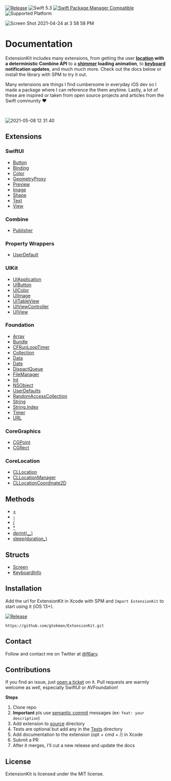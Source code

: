 
[![Release](https://img.shields.io/github/release/gtokman/extensionkit.svg)](https://github.com/gtokman/extensionkit/releases)
![Swift 5.3](https://img.shields.io/badge/Swift-5.3-orange.svg)
[![Swift Package Manager Compatible](https://img.shields.io/badge/spm-compatible-brightgreen.svg)](https://swift.org/package-manager)
![Supported Platform](https://img.shields.io/badge/platform-iOS-lightgrey)

<img alt="Screen Shot 2021-04-24 at 3 58 58 PM" src="https://user-images.githubusercontent.com/12258850/115971376-1380be00-a516-11eb-82cd-451d7e0378fc.png">

# Documentation

ExtensionKit includes many extensions, from getting the user **[location](Documentation/Reference/ExtensionKit/extensions/CLLocationManager.md#receivelocationupdatesonetime) with a deterministic Combine API** to a **[shimmer](Documentation/Reference/ExtensionKit/extensions/View.md#shimmerisactivespeedangle) loading animation**, to **[keyboard](Documentation/Reference/ExtensionKit/extensions/View.md#keyboardstateinfo) notification updates**, and much much more. Check out the docs below or install the library with SPM to try it out.

Many extensions are things I find cumbersome in everyday iOS dev so I made a package where I can reference the them anytime. Lastly, a lot of these are inspired or taken from open source projects and articles from the Swift community ❤️

<br>

![2021-05-08 12 31 40](https://user-images.githubusercontent.com/12258850/117546696-a8e17f00-aff9-11eb-92e9-c351634b7a78.gif)


## Extensions

### SwiftUI

-   [Button](Documentation/Reference/ExtensionKit/extensions/Button.md)
-   [Binding](Documentation/Reference/ExtensionKit/extensions/Binding.md)
-   [Color](Documentation/Reference/ExtensionKit/extensions/Color.md)
-   [GeometryProxy](Documentation/Reference/ExtensionKit/extensions/GeometryProxy.md)
-   [Preview](Documentation/Reference/ExtensionKit/structs/Preview.md)
-   [Image](Documentation/Reference/ExtensionKit/extensions/Image.md)
-   [Shape](Documentation/Reference/ExtensionKit/extensions/Shape.md)
-   [Text](Documentation/Reference/ExtensionKit/extensions/Text.md)
-   [View](Documentation/Reference/ExtensionKit/extensions/View.md)

### Combine

-   [Publisher](Documentation/Reference/ExtensionKit/extensions/Publisher.md)

### Property Wrappers

-   [UserDefault](Documentation/Reference/ExtensionKit/structs/UserDefault.md)

### UIKit

-   [UIApplication](Documentation/Reference/ExtensionKit/extensions/UIApplication.md)
-   [UIButton](Documentation/Reference/ExtensionKit/extensions/UIButton.md)
-   [UIColor](Documentation/Reference/ExtensionKit/extensions/UIColor.md)
-   [UIImage](Documentation/Reference/ExtensionKit/extensions/UIImage.md)
-   [UITableView](Documentation/Reference/ExtensionKit/extensions/UITableView.md)
-   [UIViewController](Documentation/Reference/ExtensionKit/extensions/UIViewController.md)
-   [UIView](Documentation/Reference/ExtensionKit/extensions/UIView.md)

### Foundation

-   [Array](Documentation/Reference/ExtensionKit/extensions/Array.md)
-   [Bundle](Documentation/Reference/ExtensionKit/extensions/Bundle.md)
-   [CFRunLoopTimer](Documentation/Reference/ExtensionKit/extensions/CFRunLoopTimer.md)
-   [Collection](Documentation/Reference/ExtensionKit/extensions/Collection.md)
-   [Data](Documentation/Reference/ExtensionKit/extensions/Data.md)
-   [Date](Documentation/Reference/ExtensionKit/extensions/Date.md)
-   [DispactQueue](Documentation/Reference/ExtensionKit/extensions/DispactQueue.md)
-   [FileManager](Documentation/Reference/ExtensionKit/extensions/FileManager.md)
-   [Int](Documentation/Reference/ExtensionKit/extensions/Int.md)
-   [NSObject](Documentation/Reference/ExtensionKit/extensions/NSObject.md)
-   [UserDefaults](Documentation/Reference/ExtensionKit/extensions/UserDefaults.md)
-   [RandomAccessCollection](Documentation/Reference/ExtensionKit/extensions/RandomAccessCollection.md)
-   [String](Documentation/Reference/ExtensionKit/extensions/String.md)
-   [String.Index](Documentation/Reference/ExtensionKit/extensions/String.Index.md)
-   [Timer](Documentation/Reference/ExtensionKit/extensions/Timer.md)
-   [URL](Documentation/Reference/ExtensionKit/extensions/URL.md)

### CoreGraphics

-   [CGPoint](Documentation/Reference/ExtensionKit/extensions/CGPoint.md)
-   [CGRect](Documentation/Reference/ExtensionKit/extensions/CGRect.md)

### CoreLocation

-   [CLLocation](Documentation/Reference/ExtensionKit/extensions/CLLocation.md)
-   [CLLocationManager](Documentation/Reference/ExtensionKit/extensions/CLLocationManager.md)
-   [CLLocationCoordinate2D](Documentation/Reference/ExtensionKit/extensions/CLLocationCoordinate2D.md)

## Methods

-   [+](Documentation/Reference/ExtensionKit/methods/+(____).md)
-   [-](Documentation/Reference/ExtensionKit/methods/-(____).md)
-   [/](Documentation/Reference/ExtensionKit/methods/_(____).md)
-   [*](Documentation/Reference/ExtensionKit/methods/_(____).md)
-   [dprint(__)](Documentation/Reference/ExtensionKit/methods/dprint(__).md)
-   [sleep(duration_)](Documentation/Reference/ExtensionKit/methods/sleep(duration_).md)

## Structs

-   [Screen](Documentation/Reference/ExtensionKit/structs/Screen.md)
-   [KeyboardInfo](Documentation/Reference/ExtensionKit/structs/KeyboardInfo.md)


## Installation

Add the url for ExtensionKit in Xcode with SPM and `Import ExtensionKit` to start using it (iOS 13+).
<br>

[![Release](https://img.shields.io/github/release/gtokman/extensionkit.svg)](https://github.com/gtokman/extensionkit/releases)


```
https://github.com/gtokman/ExtensionKit.git
```


## Contact
Follow and contact me on Twitter at [@f6ary](https://www.twitter.com/f6ary).


## Contributions
If you find an issue, just [open a ticket](https://github.com/gtokman/extensionkit/issues/new)
on it. Pull requests are warmly welcome as well, especially SwiftUI or AVFoundation!

**Steps**

1. Clone repo
2. **Important** pls use [semantic commit](https://github.com/conventional-changelog/commitlint#what-is-commitlint) messages (ex: `feat: your description`)
3. Add extension to [source](Sources/ExtensionKit/) directory
4. Tests are optional but add any in the [Tests](Tests) directory
5. Add documentation to the extension (opt + cmd + /) in Xcode
6. Submit a PR
7. After it merges, I'll cut a new release and update the docs

## License
ExtensionKit is licensed under the MIT license.
